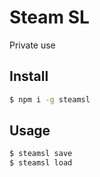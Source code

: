 # Steam SL

Private use

## Install

```bash
$ npm i -g steamsl
```

## Usage

```bash
$ steamsl save
$ steamsl load
```
